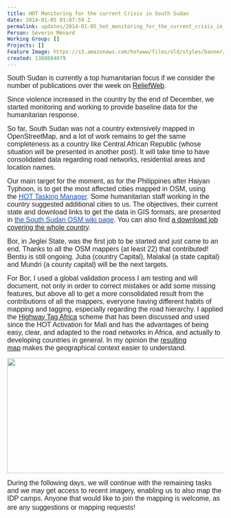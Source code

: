 ```yaml
---
title: HOT Monitoring for the current Crisis in South Sudan
date: 2014-01-05 01:07:59 Z
permalink: updates/2014-01-05_hot_monitoring_for_the_current_crisis_in_south_sudan_
Person: Séverin Ménard
Working Group: []
Projects: []
Feature Image: https://s3.amazonaws.com/hotwww/files/old/styles/banner/public/Bor_z14_20140105.png
created: 1388884079
---
```


<p style="margin-bottom: 0in;"><font color="#222222"><font face="arial"><font size="3">South Sudan is currently a top humanitarian focus if we consider the number of publications over the week on <a href="http://reliefweb.int/%20" target="_blank">ReliefWeb</a>.&nbsp;</font></font></font></p><p style="margin-bottom: 0in;"><font color="#222222"><font face="arial"><font size="3">Since violence increased in the country&nbsp;by the end of December, we started monitoring and working to provide baseline data for the humanitarian response.&nbsp;</font></font></font></p><p style="margin-bottom: 0in;"><font color="#222222"><font face="arial"><font size="3">So far, South Sudan was not a country extensively mapped in OpenStreetMap, and a lot of work remains to get the same completeness as a country like Central African Republic (whose situation will be presented in another post). It will take time to have consolidated data regarding road networks, residential areas and location names.&nbsp;</font></font></font></p><p style="margin-bottom: 0in;"><font color="#222222"><font face="arial"><font size="3">Our main target for the moment, as for the Philippines after Haiyan Typhoon, is to get the most affected cities mapped in OSM, using the&nbsp;</font></font></font><a href="http://tasks.hotosm.org/" target="_blank"><font color="#1155cc"><font face="arial"><font size="3">HOT Tasking Manager</font></font></font></a><font color="#222222"><font face="arial"><font size="3">. Some humanitarian staff working in the country suggested additional cities to us. The objectives, their current state and download links to get the data in GIS formats, are presented in&nbsp;</font></font></font><a href="https://wiki.openstreetmap.org/wiki/South_Sudan" target="_blank"><font color="#1155cc"><font face="arial"><font size="3">the South Sudan OSM wiki page</font></font></font></a><font color="#222222"><font face="arial"><font size="3">. You can also find&nbsp;</font></font></font><font color="#222222"><font face="arial"><font size="3"><a href="http://export.hotosm.org/fr/jobs/6322" target="_blank">a download job covering the whole country</a>.</font></font></font></p><p style="margin-bottom: 0in;"><font color="#222222"><font face="arial"><font size="3">Bor, in Jeglei State, was the first job to be started and just came to an end. Thanks to all the OSM mappers (at least 22) that contributed! Bentiu is still ongoing. Juba (country Capital), Malakal (a state capital) and Mundri (a county capital) will be the next targets.&nbsp;</font></font></font></p><p style="margin-bottom: 0in;"><font color="#222222"><font face="arial"><font size="3">For Bor, I used a global validation process I </font></font></font><font color="#222222"><font face="arial"><font size="3">am testing and will document, not only in order to correct mistakes or add some missing features, but above all to get a more consolidated result from the contributions of all the mappers, everyone having different habits of mapping </font></font></font><font color="#222222"><font face="arial"><font size="3">and tagging, especially regarding the road hierarchy. I </font></font></font><font color="#222222"><font face="arial"><font size="3">applied</font></font></font><font color="#222222"><font face="arial"><font size="3"> the <a href="http://wiki.openstreetmap.org/wiki/Highway_Tag_Africa" target="_blank">Highway Tag Africa</a>&nbsp;scheme&nbsp;</font></font></font><font color="#222222"><font face="arial"><font size="3">that has been discussed and used since the HOT Activation for Mali and has the advantages of being easy, clear, and adapted to the road networks in Africa, and actually to developing countries in general. </font></font></font><font color="#222222"><font face="arial"><font size="3">In my opinion the <a href="http://www.openstreetmap.org/#map=14/6.2107/31.5774" target="_blank">resulting map</a>&nbsp;makes the </font></font></font><font color="#222222"><font face="arial"><font size="3">geographical context </font></font></font><font color="#222222"><font face="arial"><font size="3">easier to understand.</font></font></font></p><p style="margin-bottom: 0in;"><font color="#222222"><font face="arial"><font size="3"><img class="image-large" src="https://s3.amazonaws.com/hotwww/files/old/styles/large/public/Bor_z14_20140105.png?itok=LvAh1Omv" alt="" style="width:510px;height:268px"></font></font></font></p><p style="margin-bottom: 0in;"><font color="#222222"><font face="arial"><font size="3">During the following days, we will continue with the remaining tasks and we may get access to recent imagery, enabling us to also map the IDP camps. Anyone that would like to join the mapping is welcome</font></font></font><font size="3" color="#222222" face="arial">, as are any suggestions or mapping requests</font><span style="font-size: medium; font-family: arial; color: #222222; line-height: 1.538em;">!</span></p>
